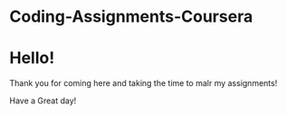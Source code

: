 # Coding-Assignments-Coursera
<h1> Hello!</h1>

<p> Thank you for coming here and taking the time to malr my assignments!</p>
<p> Have a Great day!</p>
